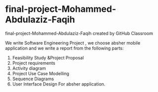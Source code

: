 # final-project-Mohammed-Abdulaziz-Faqih
final-project-Mohammed-Abdulaziz-Faqih created by GitHub Classroom

We write Software Engineering Project , we choose absher mobile application and we write a report from the following parts:
1. Feasibility Study &Project Proposal 
2. Project requirements
3. Activity diagram
4. Project Use Case Modelling
5. Sequence Diagrams 
6. User Interface Design
 For absher application.
